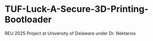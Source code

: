 # TUF-Luck-A-Secure-3D-Printing-Bootloader
REU 2025 Project at University of Delaware under Dr. Nektarios

